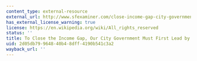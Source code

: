 ```yaml
---
content_type: external-resource
external_url: http://www.sfexaminer.com/close-income-gap-city-government-must-first-lead-example/
has_external_license_warning: true
license: https://en.wikipedia.org/wiki/All_rights_reserved
status: ''
title: To Close the Income Gap, Our City Government Must First Lead by Example
uid: 2d05db79-9648-40b4-8dff-4190b541c3a2
wayback_url: ''
---
```

